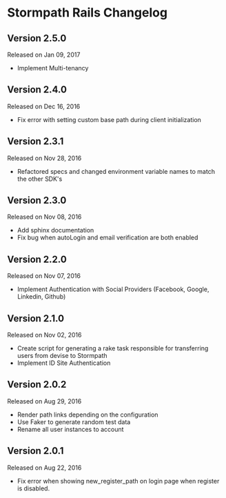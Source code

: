 Stormpath Rails Changelog
============================

Version 2.5.0
-------------
Released on Jan 09, 2017
- Implement Multi-tenancy


Version 2.4.0
-------------
Released on Dec 16, 2016
- Fix error with setting custom base path during client initialization


Version 2.3.1
-------------
Released on Nov 28, 2016
- Refactored specs and changed environment variable names to match the other SDK's


Version 2.3.0
-------------
Released on Nov 08, 2016
- Add sphinx documentation
- Fix bug when autoLogin and email verification are both enabled


Version 2.2.0
-------------
Released on Nov 07, 2016
- Implement Authentication with Social Providers (Facebook, Google, Linkedin, Github)


Version 2.1.0
-------------
Released on Nov 02, 2016
- Create script for generating a rake task responsible for transferring users from devise to Stormpath
- Implement ID Site Authentication


Version 2.0.2
-------------
Released on Aug 29, 2016

- Render path links depending on the configuration
- Use Faker to generate random test data
- Rename all user instances to account


Version 2.0.1
-------------
Released on Aug 22, 2016

- Fix error when showing new_register_path on login page when register is disabled.
